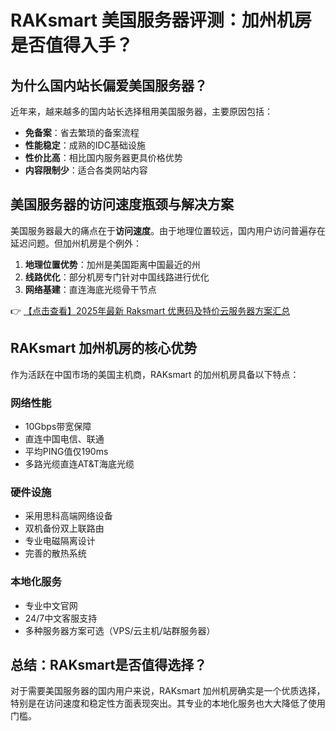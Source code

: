 # RAKsmart 美国服务器评测：加州机房是否值得入手？

## 为什么国内站长偏爱美国服务器？

近年来，越来越多的国内站长选择租用美国服务器，主要原因包括：

- **免备案**：省去繁琐的备案流程
- **性能稳定**：成熟的IDC基础设施
- **性价比高**：相比国内服务器更具价格优势
- **内容限制少**：适合各类网站内容

## 美国服务器的访问速度瓶颈与解决方案

美国服务器最大的痛点在于**访问速度**。由于地理位置较远，国内用户访问普遍存在延迟问题。但加州机房是个例外：

1. **地理位置优势**：加州是美国距离中国最近的州
2. **线路优化**：部分机房专门针对中国线路进行优化
3. **网络基建**：直连海底光缆骨干节点

👉 [【点击查看】2025年最新 Raksmart 优惠码及特价云服务器方案汇总](https://bit.ly/raksmart)

## RAKsmart 加州机房的核心优势

作为活跃在中国市场的美国主机商，RAKsmart 的加州机房具备以下特点：

### 网络性能
- 10Gbps带宽保障
- 直连中国电信、联通
- 平均PING值仅190ms
- 多路光缆直连AT&T海底光缆

### 硬件设施
- 采用思科高端网络设备
- 双机备份双上联路由
- 专业电磁隔离设计
- 完善的散热系统

### 本地化服务
- 专业中文官网
- 24/7中文客服支持
- 多种服务器方案可选（VPS/云主机/站群服务器）

## 总结：RAKsmart是否值得选择？

对于需要美国服务器的国内用户来说，RAKsmart 加州机房确实是一个优质选择，特别是在访问速度和稳定性方面表现突出。其专业的本地化服务也大大降低了使用门槛。